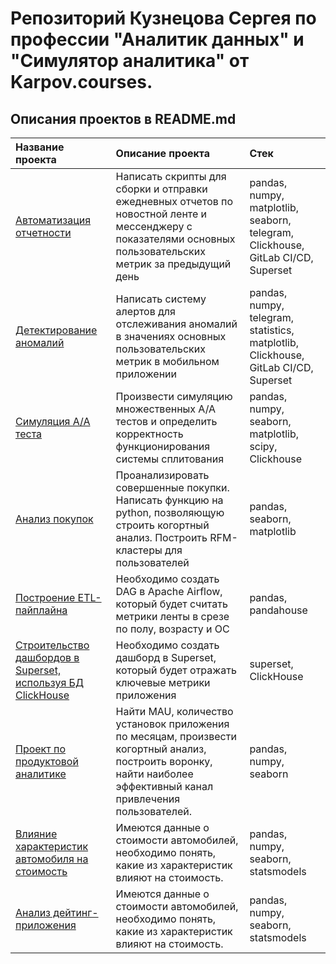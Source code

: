 # Репозиторий Кузнецова Сергея по профессии "Аналитик данных" и "Симулятор аналитика" от Karpov.courses.

## Описания проектов в README.md

| **Название проекта**                  | **Описание проекта**                                          | **Стек**                                 |
|:--------------------------------------|:--------------------------------------------------------------|:------------------------------------------------|
|[Автоматизация отчетности](https://github.com/sergeykuznetsov1995/Projects_Data_Analytics/tree/main/%D0%90%D0%B2%D1%82%D0%BE%D0%BC%D0%B0%D1%82%D0%B8%D0%B7%D0%B0%D1%86%D0%B8%D1%8F%20%D0%BE%D1%82%D1%87%D0%B5%D1%82%D0%BD%D0%BE%D1%81%D1%82%D0%B8)|Написать скрипты для сборки и отправки ежедневных отчетов по новостной ленте и мессенджеру с показателями основных пользовательских метрик за предыдущий день|pandas, numpy, matplotlib, seaborn, telegram, Clickhouse, GitLab CI/CD, Superset|
|[Детектирование аномалий](https://github.com/sergeykuznetsov1995/Projects_Data_Analytics/tree/main/%D0%94%D0%B5%D1%82%D0%B5%D0%BA%D1%82%D0%B8%D1%80%D0%BE%D0%B2%D0%B0%D0%BD%D0%B8%D0%B5%20%D0%B0%D0%BD%D0%BE%D0%BC%D0%B0%D0%BB%D0%B8%D0%B9)|Написать систему алертов для отcлеживания аномалий в значениях основных пользовательских метрик в мобильном приложении|pandas, numpy, telegram, statistics, matplotlib, Clickhouse, GitLab CI/CD, Superset|
|[Симуляция A/A теста](https://github.com/sergeykuznetsov1995/Projects_Data_Analytics/tree/main/%D0%A1%D0%B8%D0%BC%D1%83%D0%BB%D1%8F%D1%86%D0%B8%D1%8F%20%D0%90%D0%90%20%D1%82%D0%B5%D1%81%D1%82%D0%B0)|Произвести симуляцию множественных A/A тестов и определить корректность функционирования системы сплитования|pandas, numpy, seaborn, matplotlib, scipy, Clickhouse|
|[Анализ покупок](https://github.com/sergeykuznetsov1995/Projects_Data_Analytics/tree/main/%D0%90%D0%BD%D0%B0%D0%BB%D0%B8%D0%B7%20%D0%BF%D0%BE%D0%BA%D1%83%D0%BF%D0%BE%D0%BA)|Проанализировать совершенные покупки. Написать функцию на python, позволяющую строить когортный анализ. Построить RFM-кластеры для пользователей|pandas, seaborn, matplotlib
|[Построение ETL-пайплайна](https://github.com/sergeykuznetsov1995/Projects_Data_Analytics/tree/main/%D0%9F%D0%BE%D1%81%D1%82%D1%80%D0%BE%D0%B5%D0%BD%D0%B8%D0%B5%20ETL-%D0%BF%D0%B0%D0%B9%D0%BF%D0%BB%D0%B0%D0%B9%D0%BD%D0%B0)|Необходимо создать DAG в Apache Airflow, который будет считать метрики ленты в срезе по полу, возрасту и ОС|pandas, pandahouse
|[Строительство дашбордов в Superset, используя БД ClickHouse](https://github.com/sergeykuznetsov1995/Projects_Data_Analytics/tree/main/%D0%A1%D1%82%D1%80%D0%BE%D0%B8%D1%82%D0%B5%D0%BB%D1%8C%D1%81%D1%82%D0%B2%D0%BE%20%D0%B4%D0%B0%D1%88%D0%B1%D0%BE%D1%80%D0%B4%D0%BE%D0%B2%20%D0%B2%20Superset%2C%20%D0%B8%D1%81%D0%BF%D0%BE%D0%BB%D1%8C%D0%B7%D1%83%D1%8F%20%D0%91%D0%94%20ClickHouse)|Необходимо создать дашборд в Superset, который будет отражать ключевые метрики приложения|superset, ClickHouse
|[Проект по продуктовой аналитике](https://github.com/sergeykuznetsov1995/Projects_Data_Analytics/tree/main/%D0%9F%D1%80%D0%BE%D0%B5%D0%BA%D1%82%20%D0%BF%D0%BE%20%D0%BF%D1%80%D0%BE%D0%B4%D1%83%D0%BA%D1%82%D0%BE%D0%B2%D0%BE%D0%B9%20%D0%B0%D0%BD%D0%B0%D0%BB%D0%B8%D1%82%D0%B8%D0%BA%D0%B5)|Найти MAU, количество установок приложения по месяцам, произвести когортный анализ, построить воронку, найти наиболее эффективный канал привлечения пользователей.|pandas, numpy, seaborn
|[Влияние характеристик автомобиля на стоимость](https://github.com/sergeykuznetsov1995/Projects_Data_Analytics/tree/main/%D0%92%D0%BB%D0%B8%D1%8F%D0%BD%D0%B8%D0%B5%20%D1%85%D0%B0%D1%80%D0%B0%D0%BA%D1%82%D0%B5%D1%80%D0%B8%D1%81%D1%82%D0%B8%D0%BA%20%D0%B0%D0%B2%D1%82%D0%BE%D0%BC%D0%BE%D0%B1%D0%B8%D0%BB%D1%8F%20%D0%BD%D0%B0%20%D1%81%D1%82%D0%BE%D0%B8%D0%BC%D0%BE%D1%81%D1%82%D1%8C)|Имеются данные о стоимости автомобилей, необходимо понять, какие из характеристик влияют на стоимость.|pandas, numpy, seaborn, statsmodels
|[Анализ дейтинг-приложения](https://github.com/sergeykuznetsov1995/Projects_Data_Analytics/tree/main/%D0%92%D0%BB%D0%B8%D1%8F%D0%BD%D0%B8%D0%B5%20%D1%85%D0%B0%D1%80%D0%B0%D0%BA%D1%82%D0%B5%D1%80%D0%B8%D1%81%D1%82%D0%B8%D0%BA%20%D0%B0%D0%B2%D1%82%D0%BE%D0%BC%D0%BE%D0%B1%D0%B8%D0%BB%D1%8F%20%D0%BD%D0%B0%20%D1%81%D1%82%D0%BE%D0%B8%D0%BC%D0%BE%D1%81%D1%82%D1%8C)|Имеются данные о стоимости автомобилей, необходимо понять, какие из характеристик влияют на стоимость.|pandas, numpy, seaborn, statsmodels

